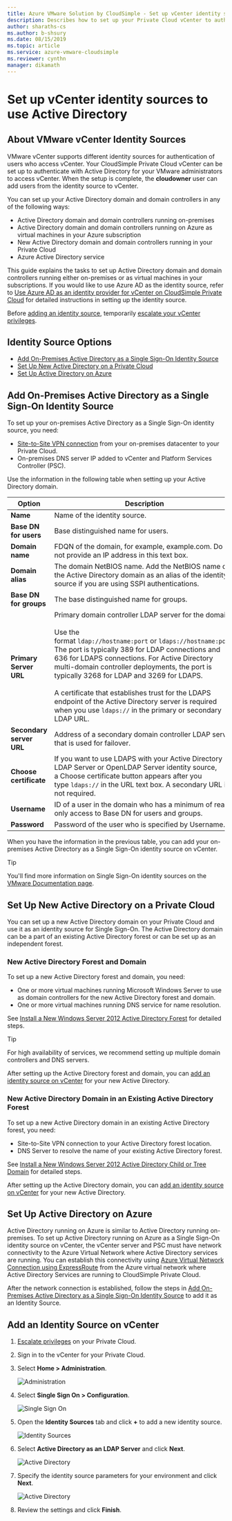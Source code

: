 ```yaml
--- 
title: Azure VMware Solution by CloudSimple - Set up vCenter identity sources on Private Cloud
description: Describes how to set up your Private Cloud vCenter to authenticate with Active Directory for  VMware administrators to access vCenter
author: sharaths-cs 
ms.author: b-shsury 
ms.date: 08/15/2019 
ms.topic: article 
ms.service: azure-vmware-cloudsimple 
ms.reviewer: cynthn 
manager: dikamath 
---
```


# Set up vCenter identity sources to use Active Directory

## About VMware vCenter Identity Sources

VMware vCenter supports different identity sources for authentication of users who access vCenter.  Your CloudSimple Private Cloud vCenter can be set up to authenticate with Active Directory for your VMware administrators to access vCenter. When the setup is complete, the **cloudowner** user can add users from the identity source to vCenter.  

You can set up your Active Directory domain and domain controllers in any of the following ways:

* Active Directory domain and domain controllers running on-premises
* Active Directory domain and domain controllers running on Azure as virtual machines in your Azure subscription
* New Active Directory domain and domain controllers running in your Private Cloud
* Azure Active Directory service

This guide explains the tasks to set up Active Directory domain and domain controllers running either on-premises or as virtual machines in your subscriptions.  If you would like to use Azure AD as the identity source, refer to [Use Azure AD as an identity provider for vCenter on CloudSimple Private Cloud](azure-ad.md) for detailed instructions in setting up the identity source.

Before [adding an identity source](#add-an-identity-source-on-vcenter), temporarily [escalate your vCenter privileges](escalate-private-cloud-privileges.md).

## Identity Source Options

* [Add On-Premises Active Directory as a Single Sign-On Identity Source](#add-on-premises-active-directory-as-a-single-sign-on-identity-source)
* [Set Up New Active Directory on a Private Cloud](#set-up-new-active-directory-on-a-private-cloud)
* [Set Up Active Directory on Azure](#set-up-active-directory-on-azure)

## Add On-Premises Active Directory as a Single Sign-On Identity Source

To set up your on-premises Active Directory as a Single Sign-On identity source, you need:

* [Site-to-Site VPN connection](vpn-gateway.md#set-up-a-site-to-site-vpn-gateway) from your on-premises datacenter to your Private Cloud.
* On-premises DNS server IP added to vCenter and Platform Services Controller (PSC).

Use the information in the following table when setting up your Active Directory domain.

| **Option** | **Description** |
|------------|-----------------|
| **Name** | Name of the identity source. |
| **Base DN for users** | Base distinguished name for users. |
| **Domain name** | FDQN of the domain, for example, example.com. Do not provide an IP address in this text box. |
| **Domain alias** | The domain NetBIOS name. Add the NetBIOS name of the Active Directory domain as an alias of the identity source if you are using SSPI authentications. |
| **Base DN for groups** | The base distinguished name for groups. |
| **Primary Server URL** | Primary domain controller LDAP server for the domain.<br><br>Use the format `ldap://hostname:port` or `ldaps://hostname:port`. The port is typically 389 for LDAP connections and 636 for LDAPS connections. For Active Directory multi-domain controller deployments, the port is typically 3268 for LDAP and 3269 for LDAPS.<br><br>A certificate that establishes trust for the LDAPS endpoint of the Active Directory server is required when you use `ldaps://` in the primary or secondary LDAP URL. |
| **Secondary server URL** | Address of a secondary domain controller LDAP server that is used for failover. |
| **Choose certificate** | If you want to use LDAPS with your Active Directory LDAP Server or OpenLDAP Server identity source, a Choose certificate button appears after you type `ldaps://` in the URL text box. A secondary URL is not required. |
| **Username** | ID of a user in the domain who has a minimum of read-only access to Base DN for users and groups. |
| **Password** | Password of the user who is specified by Username. |

When you have the information in the previous table, you can add your on-premises Active Directory as a Single Sign-On identity source on vCenter.

> [!TIP]
> You'll find more information on Single Sign-On identity sources on the <a href="https://docs.vmware.com/en/VMware-vSphere/6.5/com.vmware.psc.doc/GUID-B23B1360-8838-4FF2-B074-71643C4CB040.html" target="_blank">VMware Documentation page</a>.

## Set Up New Active Directory on a Private Cloud

You can set up a new Active Directory domain on your Private Cloud and use it as an identity source for Single Sign-On.  The Active Directory domain can be a part of an existing Active Directory forest or can be set up as an independent forest.

### New Active Directory Forest and Domain

To set up a new Active Directory forest and domain, you need:

* One or more virtual machines running Microsoft Windows Server to use as domain controllers for the new Active Directory forest and domain.
* One or more virtual machines running DNS service for name resolution.

See [Install a New Windows Server 2012 Active Directory Forest](https://docs.microsoft.com/windows-server/identity/ad-ds/deploy/install-a-new-windows-server-2012-active-directory-forest--level-200-) for detailed steps.

> [!TIP]
> For high availability of services, we recommend setting up multiple domain controllers and DNS servers.

After setting up the Active Directory forest and domain, you can [add an identity source on vCenter](#add-an-identity-source-on-vcenter) for your new Active Directory.

### New Active Directory Domain in an Existing Active Directory Forest

To set up a new Active Directory domain in an existing Active Directory forest, you need:

* Site-to-Site VPN connection to your Active Directory forest location.
* DNS Server to resolve the name of your existing Active Directory forest.

See [Install a New Windows Server 2012 Active Directory Child or Tree Domain](https://docs.microsoft.com/windows-server/identity/ad-ds/deploy/install-a-new-windows-server-2012-active-directory-child-or-tree-domain--level-200-) for detailed steps.

After setting up the Active Directory domain, you can [add an identity source on vCenter](#add-an-identity-source-on-vcenter) for your new Active Directory.

## Set Up Active Directory on Azure

Active Directory running on Azure is similar to Active Directory running on-premises.  To set up Active Directory running on Azure as a Single Sign-On identity source on vCenter, the vCenter server and PSC must have network connectivity to the Azure Virtual Network where Active Directory services are running.  You can establish this connectivity using [Azure Virtual Network Connection using ExpressRoute](azure-expressroute-connection.md) from the Azure virtual network where Active Directory Services are running to CloudSimple Private Cloud.

After the network connection is established, follow the steps in [Add On-Premises Active Directory as a Single Sign-On Identity Source](#add-on-premises-active-directory-as-a-single-sign-on-identity-source) to add it as an Identity Source.  

## Add an Identity Source on vCenter

1. [Escalate privileges](escalate-private-cloud-privileges.md) on your Private Cloud.

2. Sign in to the vCenter for your Private Cloud.

3. Select **Home > Administration**.

    ![Administration](media/OnPremAD01.png)

4. Select **Single Sign On > Configuration**.

    ![Single Sign On](media/OnPremAD02.png)

5. Open the **Identity Sources** tab and click **+** to add a new identity source.

    ![Identity Sources](media/OnPremAD03.png)

6. Select **Active Directory as an LDAP Server** and click **Next**.

    ![Active Directory](media/OnPremAD04.png)

7. Specify the identity source parameters for your environment and click **Next**.

    ![Active Directory](media/OnPremAD05.png)

8. Review the settings and click **Finish**.
